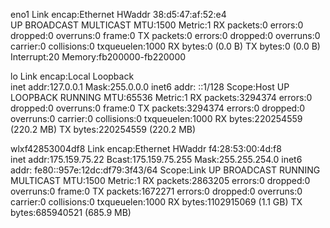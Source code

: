 eno1      Link encap:Ethernet  HWaddr 38:d5:47:af:52:e4  
          UP BROADCAST MULTICAST  MTU:1500  Metric:1
          RX packets:0 errors:0 dropped:0 overruns:0 frame:0
          TX packets:0 errors:0 dropped:0 overruns:0 carrier:0
          collisions:0 txqueuelen:1000 
          RX bytes:0 (0.0 B)  TX bytes:0 (0.0 B)
          Interrupt:20 Memory:fb200000-fb220000 

lo        Link encap:Local Loopback  
          inet addr:127.0.0.1  Mask:255.0.0.0
          inet6 addr: ::1/128 Scope:Host
          UP LOOPBACK RUNNING  MTU:65536  Metric:1
          RX packets:3294374 errors:0 dropped:0 overruns:0 frame:0
          TX packets:3294374 errors:0 dropped:0 overruns:0 carrier:0
          collisions:0 txqueuelen:1000 
          RX bytes:220254559 (220.2 MB)  TX bytes:220254559 (220.2 MB)

wlxf42853004df8 Link encap:Ethernet  HWaddr f4:28:53:00:4d:f8  
          inet addr:175.159.75.22  Bcast:175.159.75.255  Mask:255.255.254.0
          inet6 addr: fe80::957e:12dc:df79:3f43/64 Scope:Link
          UP BROADCAST RUNNING MULTICAST  MTU:1500  Metric:1
          RX packets:2863205 errors:0 dropped:0 overruns:0 frame:0
          TX packets:1672271 errors:0 dropped:0 overruns:0 carrier:0
          collisions:0 txqueuelen:1000 
          RX bytes:1102915069 (1.1 GB)  TX bytes:685940521 (685.9 MB)

